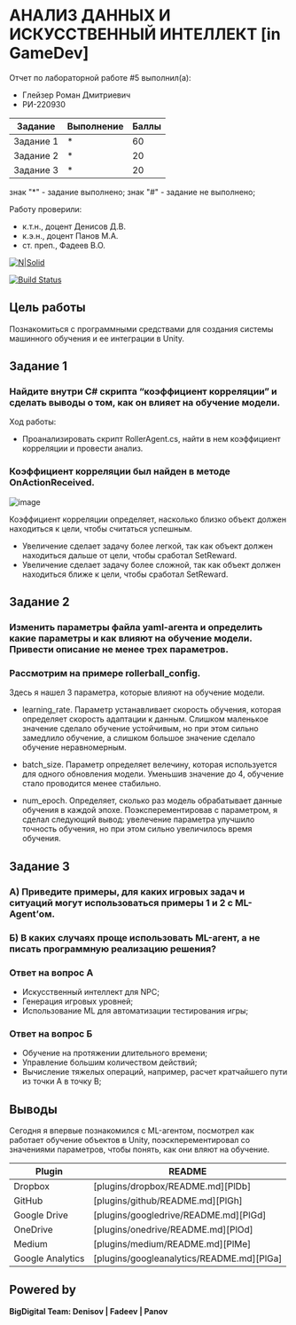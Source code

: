 # АНАЛИЗ ДАННЫХ И ИСКУССТВЕННЫЙ ИНТЕЛЛЕКТ [in GameDev]
Отчет по лабораторной работе #5 выполнил(а):
- Глейзер Роман Дмитриевич
- РИ-220930

| Задание | Выполнение | Баллы |
| ------ | ------ | ------ |
| Задание 1 | * | 60 |
| Задание 2 | * | 20 |
| Задание 3 | * | 20 |

знак "*" - задание выполнено; знак "#" - задание не выполнено;

Работу проверили:
- к.т.н., доцент Денисов Д.В.
- к.э.н., доцент Панов М.А.
- ст. преп., Фадеев В.О.

[![N|Solid](https://cldup.com/dTxpPi9lDf.thumb.png)](https://nodesource.com/products/nsolid)

[![Build Status](https://travis-ci.org/joemccann/dillinger.svg?branch=master)](https://travis-ci.org/joemccann/dillinger)

## Цель работы
Познакомиться с программными средствами для создания системы машинного обучения и ее интеграции в Unity.

## Задание 1
### Найдите внутри C# скрипта “коэффициент корреляции” и сделать выводы о том, как он влияет на обучение модели.
Ход работы:
- Проанализировать скрипт RollerAgent.cs, найти в нем коэффициент корреляции и провести анализ.

### Коэффициент корреляции был найден в методе OnActionReceived.
![image](https://github.com/RomanGleizer/Workshop5/assets/125725530/5f8e6233-cc26-4121-96dd-1fb1243daf3a)

Коэффициент корреляции определяет, насколько близко объект должен находиться к цели, чтобы считаться успешным.
- Увеличение сделает задачу более легкой, так как объект должен находиться дальше от цели, чтобы сработал SetReward.
- Увеличение сделает задачу более сложной, так как объект должен находиться ближе к цели, чтобы сработал SetReward.
  
## Задание 2
### Изменить параметры файла yaml-агента и определить какие параметры и как влияют на обучение модели. Привести описание не менее трех параметров.

### Рассмотрим на примере rollerball_config.

Здесь я нашел 3 параметра, которые влияют на обучение модели.

- learning_rate. Параметр устанавливает скорость обучения, которая определяет скорость адаптации к данным. Слишком маленькое значение сделало обучение устойчивым, но при этом сильно замедлило обучение, а слишком большое значение сделало обучение неравномерным.
  
- batch_size. Параметр определяет велечину, которая используется для одного обновления модели. Уменьшив значение до 4, обучение стало проводится менее стабильно.

- num_epoch. Определяет, сколько раз модель обрабатывает данные обучения в каждой эпохе. Поэксперементировав с параметром, я сделал следующий вывод: увелечение параметра улучшило точность обучения, но при этом сильно увеличилось время обучения.

## Задание 3
### А) Приведите примеры, для каких игровых задач и ситуаций могут использоваться примеры 1 и 2 с ML-Agent’ом.
### Б) В каких случаях проще использовать ML-агент, а не писать программную реализацию решения? 

### Ответ на вопрос А
- Искусственный интеллект для NPC;
- Генерация игровых уровней;
- Использование ML для автоматизации тестирования игры;

### Ответ на вопрос Б
- Обучение на протяжении длительного времени;
- Управление большим количеством действий;
- Вычисление тяжелых операций, например, расчет кратчайшего пути из точки А в точку В;

## Выводы

Сегодня я впервые познакомился с ML-агентом, посмотрел как работает обучение объектов в Unity, поэскперементировал со значениями параметров, чтобы понять, как они вляют на обучение.

| Plugin | README |
| ------ | ------ |
| Dropbox | [plugins/dropbox/README.md][PlDb] |
| GitHub | [plugins/github/README.md][PlGh] |
| Google Drive | [plugins/googledrive/README.md][PlGd] |
| OneDrive | [plugins/onedrive/README.md][PlOd] |
| Medium | [plugins/medium/README.md][PlMe] |
| Google Analytics | [plugins/googleanalytics/README.md][PlGa] |

## Powered by

**BigDigital Team: Denisov | Fadeev | Panov**
